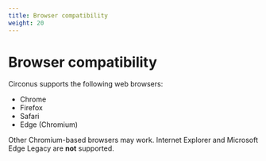 ```yaml
---
title: Browser compatibility
weight: 20
---
```


# Browser compatibility

Circonus supports the following web browsers:

- Chrome
- Firefox
- Safari
- Edge (Chromium)

Other Chromium-based browsers may work. Internet Explorer and Microsoft Edge Legacy are **not** supported.